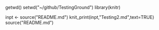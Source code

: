 getwd()
setwd("~/github/TestingGround")
library(knitr)

inpt <- source("README.md")
knit_print(inpt,"Testing2.md",text=TRUE)
source("README.md")
